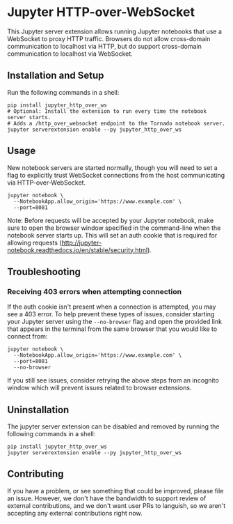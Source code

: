 # Jupyter HTTP-over-WebSocket

This Jupyter server extension allows running Jupyter notebooks that use a
WebSocket to proxy HTTP traffic. Browsers do not allow cross-domain
communication to localhost via HTTP, but do support cross-domain communication
to localhost via WebSocket.

## Installation and Setup

Run the following commands in a shell:

```shell
pip install jupyter_http_over_ws
# Optional: Install the extension to run every time the notebook server starts.
# Adds a /http_over_websocket endpoint to the Tornado notebook server.
jupyter serverextension enable --py jupyter_http_over_ws
```

## Usage

New notebook servers are started normally, though you will need to set a flag to
explicitly trust WebSocket connections from the host communicating via
HTTP-over-WebSocket.

```shell
jupyter notebook \
  --NotebookApp.allow_origin='https://www.example.com' \
  --port=8081
```

Note: Before requests will be accepted by your Jupyter notebook, make sure to
open the browser window specified in the command-line when the notebook server
starts up. This will set an auth cookie that is required for allowing requests
(http://jupyter-notebook.readthedocs.io/en/stable/security.html).

## Troubleshooting

### Receiving 403 errors when attempting connection

If the auth cookie isn't present when a connection is attempted, you may see a
403 error. To help prevent these types of issues, consider starting your Jupyter
server using the `--no-browser` flag and open the provided link that appears in
the terminal from the same browser that you would like to connect from:

```shell
jupyter notebook \
  --NotebookApp.allow_origin='https://www.example.com' \
  --port=8081
  --no-browser
```

If you still see issues, consider retrying the above steps from an incognito
window which will prevent issues related to browser extensions.

## Uninstallation

The jupyter server extension can be disabled and removed by running the
following commands in a shell:

```shell
pip install jupyter_http_over_ws
jupyter serverextension enable --py jupyter_http_over_ws
```

## Contributing

If you have a problem, or see something that could be improved, please file an
issue. However, we don't have the bandwidth to support review of external
contributions, and we don't want user PRs to languish, so we aren't accepting
any external contributions right now.
